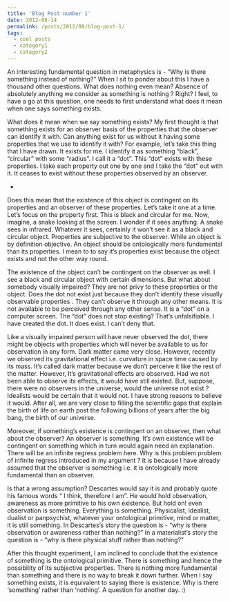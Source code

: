 ```yaml
---
title: 'Blog Post number 1'
date: 2012-08-14
permalink: /posts/2012/08/blog-post-1/
tags:
  - cool posts
  - category1
  - category2
---
```



An interesting fundamental question in metaphysics is - “Why is there something instead of nothing?” When I sit to ponder about this I have a thousand other questions. What does nothing even mean? Absence of absolutely anything we consider as something is nothing ? Right? I feel, to have a go at this question, one needs to first understand what does it mean when one says something exists.

What does it mean when we say something exists? My first thought is that something exists for an observer basis of the properties that the observer can identify it with. Can anything exist for us without it having some properties that we use to identify it with? For example, let’s take this thing that I have drawn. It exists for me. I identify it as something “black”, “circular” with some “radius”. I call it a “dot”. This “dot” exists with these properties. I take each property out one by one and I take the “dot” out with it. It ceases to exist without these properties observed by an observer.

*                                                                    
 
Does this mean that the existence of this object is contingent on its properties and an observer of these properties. Let’s take it one at a time. Let’s focus on the property first. This is black and circular for me. Now, imagine, a snake looking at the screen. I wonder if it sees anything. A snake sees in infrared. Whatever it sees, certainly it won’t see it as a black and circular object. Properties are subjective to the observer. While an object is by definition objective. An object should be ontologically more fundamental than its properties. I mean to to say it’s properties exist because the object exists and not the other way round.

The existence of the object can’t be contingent on the observer as well. I see a black and circular object with certain dimensions. But what about somebody visually impaired? They are not privy to these properties or the object. Does the dot not exist just because they don’t identify these visually observable properties . They can’t observe it through any other means. It is not available to be perceived through any other sense. It is a “dot” on a computer screen. The “dot” does not stop existing? That’s unfalsifiable. I have created the dot. It does exist. I can’t deny that.

Like a visually impaired person will have never observed the dot, there might be objects with properties which will never be available to us for observation in any form. Dark matter came very close. However, recently we observed its gravitational effect i.e. curvature in space time caused by its mass. It’s called dark matter because we don’t perceive it like the rest of the matter. However, It’s gravitational effects are observed. Had we not been able to observe its effects, it would have still existed. But, suppose, there were no observers in the universe, would the universe not exist ? Idealists would be certain that it would not. I have strong reasons to believe it would. After all, we are very close to filling the scientific gaps that explain the birth of life on earth post the following billions of years after the big bang, the birth of our universe.

Moreover, if something’s existence is contingent on an observer, then what about the observer? An observer is something. It’s own existence will be contingent on something which in turn would again need an explanation. There will be an infinite regress problem here. Why is this problem problem of infinite regress introduced in my argument ? It is because I have already assumed that the observer is something i.e. it is ontologically more fundamental than an observer.

Is that a wrong assumption? Descartes would say it is and probably quote his famous words “ I think, therefore I am”. He would hold observation, awareness as more primitive to his own existence. But hold on! even observation is something. Everything is something. Physicalist, idealist, dualist or panpsychist, whatever your ontological primitive, mind or matter, it is still something. In Descartes’s story the question is - “why is there observation or awareness rather than nothing?” In a materialist’s story the question is - “why is there physical stuff rather than nothing?”

After this thought experiment, I am inclined to conclude that the existence of something is the ontological primitive. There is something and hence the possibility of its subjective properties. There is nothing more fundamental than something and there is no way to break it down further. When I say something exists, it is equivalent to saying there is existence. Why is there ‘something’ rather than ‘nothing’. A question for another day. :)

